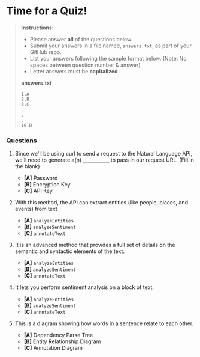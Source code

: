 # Time for a Quiz!

> **Instructions**: 
> * Please answer **all** of the questions below.
> * Submit your answers in a file named, `answers.txt`, as part of your GitHub repo.
> * List your answers following the sample format below. (Note: No spaces between question number & answer)
> * Letter answers must be **capitalized**.
>
> **answers.txt** 
> ```
> 1.A
> 2.B
> 3.C
> .
> .
> .
> 10.D
> ```

### Questions
1. Since we'll be using curl to send a request to the Natural Language API, we'll need to generate a(n) ___________ to pass in our request URL. (Fill in the blank)
	* **[A]** Password
	* **[B]** Encryption Key
	* **[C]** API Key

2. With this method, the API can extract entities (like people, places, and events) from text
	* **[A]** `analyzeEntities`
	* **[B]** `analyzeSentiment`
	* **[C]** `annotateText`

3. It is an advanced method that provides a full set of details on the semantic and syntactic elements of the text.
	* **[A]** `analyzeEntities`
	* **[B]** `analyzeSentiment`
	* **[C]** `annotateText`

4. It lets you perform sentiment analysis on a block of text.
	* **[A]** `analyzeEntities`
	* **[B]** `analyzeSentiment`
	* **[C]** `annotateText`

5. This is a diagram showing how words in a sentence relate to each other.
	* **[A]** Dependency Parse Tree
	* **[B]** Entity Relationship Diagram
	* **[C]** Annotation Diagram